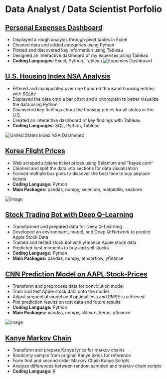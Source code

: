 # Data Analyst / Data Scientist Porfolio

## [Personal Expenses Dashboard](https://github.com/jjkcoding/Personal-Expenses-Dashboard)
* Displayed a rough analysis through pivot tables in Excel
* Cleaned data and added categories using Python
* Plotted and discovered key information using Tableau
* Designed an interactive dashboard of my expenses using Tableau
* **Coding Languages:** Excel, Python, Tableau
![Expenses Dashboard](https://user-images.githubusercontent.com/43764400/151029041-8900d796-ce09-4d08-aa4d-9cec3f79e980.png)




## [U.S. Housing Index NSA Analysis](https://github.com/jjkcoding/US-Housing-Index-NSA-Analysis)
* Filtered and manipulated over one hundred thousand housing entries with SQLite
* Displayed the data onto a bar chart and a choropleth to better visualize the data using Python
* Discovered key findings about the housing prices for all states in the U.S.
* Created an interactive dashboard of key findings with Tableau
* **Coding Languages:** SQL, Python, Tableau

![United States Index NSA Dashboard](https://user-images.githubusercontent.com/43764400/150911866-c5139514-cd8e-424c-a4e1-522a2ab726f0.png)


## [Korea Flight Prices](https://github.com/jjkcoding/Korea-Flight-Prices)
* Web scraped airplane ticket prices using Selenium and "kayak.com"
* Cleaned and split the data into sections for data visualization
* Formed multiple box plots to discover the best time to buy airplane tickets
* **Coding Language:** Python
* **Main Packages:** pandas, numpy, selenium, matplotlib, seaborn

![image](https://user-images.githubusercontent.com/43764400/148858537-b15414ef-8b55-450e-830c-4e8824cba983.png) 



## [Stock Trading Bot with Deep Q-Learning](https://github.com/jjkcoding/Stock-Trading-Bot-with-Deep-Q-Learning)
* Transformed and prepared data for Deep Q-Learning
* Developed an environment, model, and Deep Q-Network to predict Apple Stock Data
* Trained and tested stock bot with yfinance Apple stock data 
* Predicted best moments to buy and sell stocks
* **Coding Language:** Python
* **Main Packages:** pandas, numpy, tensorflow, yfinance


## [CNN Prediction Model on AAPL Stock-Prices](https://github.com/jjkcoding/CNN-Prediction-Model-on-AAPL-Stock-Prices)
* Transform and preprocess data for convolution model
* Train and test Apple stock data onto the model
* Adjust sequential model until optimal loss and RMSE is achieved
* Plot prediction results on test data and future results
* **Coding Language:** Python
* **Main Packages:** pandas, numpy, sklearn, keras, yfinance

![image](https://user-images.githubusercontent.com/43764400/146846404-85020e50-770e-44bd-b982-f0318b98e46a.png)


## [Kanye Markov Chain](https://github.com/jjkcoding/Kanye-Markov-Chain)
* Transform and prepare Kanye lyrics for markov chains
* Randomly sample from original Kanye lyrics for reference
* Form first and second order Markov Chain Kanye Scripts
* Analyze differences between random sampled and markov chain scripts
* **Coding Language:** R

